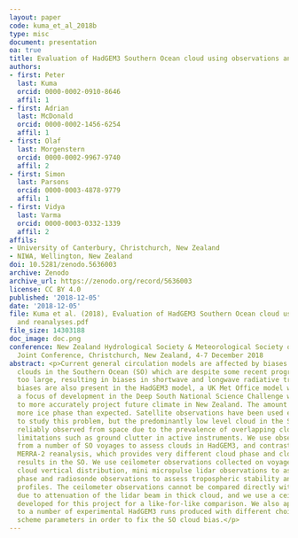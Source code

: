 ```yaml
---
layout: paper
code: kuma_et_al_2018b
type: misc
document: presentation
oa: true
title: Evaluation of HadGEM3 Southern Ocean cloud using observations and reanalyses
authors:
- first: Peter
  last: Kuma
  orcid: 0000-0002-0910-8646
  affil: 1
- first: Adrian
  last: McDonald
  orcid: 0000-0002-1456-6254
  affil: 1
- first: Olaf
  last: Morgenstern
  orcid: 0000-0002-9967-9740
  affil: 2
- first: Simon
  last: Parsons
  orcid: 0000-0003-4878-9779
  affil: 1
- first: Vidya
  last: Varma
  orcid: 0000-0003-0332-1339
  affil: 2
affils:
- University of Canterbury, Christchurch, New Zealand
- NIWA, Wellington, New Zealand
doi: 10.5281/zenodo.5636003
archive: Zenodo
archive_url: https://zenodo.org/record/5636003
license: CC BY 4.0
published: '2018-12-05'
date: '2018-12-05'
file: Kuma et al. (2018), Evaluation of HadGEM3 Southern Ocean cloud using observations
  and reanalyses.pdf
file_size: 14303188
doc_image: doc.png
conference: New Zealand Hydrological Society & Meteorological Society of New Zealand
  Joint Conference, Christchurch, New Zealand, 4-7 December 2018
abstract: <p>Current general circulation models are affected by biases in simulated
  clouds in the Southern Ocean (SO) which are despite some recent progress are still
  too large, resulting in biases in shortwave and longwave radiative transfer. These
  biases are also present in the HadGEM3 model, a UK Met Office model which has been
  a focus of development in the Deep South National Science Challenge with the aim
  to more accurately project future climate in New Zealand. The amount of cloud has
  more ice phase than expected. Satellite observations have been used extensively
  to study this problem, but the predominantly low level cloud in the SO cannot be
  reliably observed from space due to the prevalence of overlapping cloud and other
  limitations such as ground clutter in active instruments. We use observational data
  from a number of SO voyages to assess clouds in HadGEM3, and contrast it with the
  MERRA-2 reanalysis, which provides very different cloud phase and cloud occurrence
  results in the SO. We use ceilometer observations collected on voyages to assess
  cloud vertical distribution, mini micropulse lidar observations to assess cloud
  phase and radiosonde observations to assess tropospheric stability and humidity
  profiles. The ceilometer observations cannot be compared directly with the model
  due to attenuation of the lidar beam in thick cloud, and we use a ceilometer simulator
  developed for this project for a like-for-like comparison. We also apply this evaluation
  to a number of experimental HadGEM3 runs produced with different choices of cloud
  scheme parameters in order to fix the SO cloud bias.</p>
---
```

